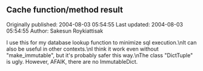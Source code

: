 ## Cache function/method result 
Originally published: 2004-08-03 05:54:55 
Last updated: 2004-08-03 05:54:55 
Author: Sakesun Roykiattisak 
 
I use this for my database lookup function to minimize sql execution.\nIt can also be useful in other contexts.\nI think it work even without "make_immutable", but it's probably safer this way.\nThe class "DictTuple" is ugly. However, AFAIK, there are no ImmutableDict.